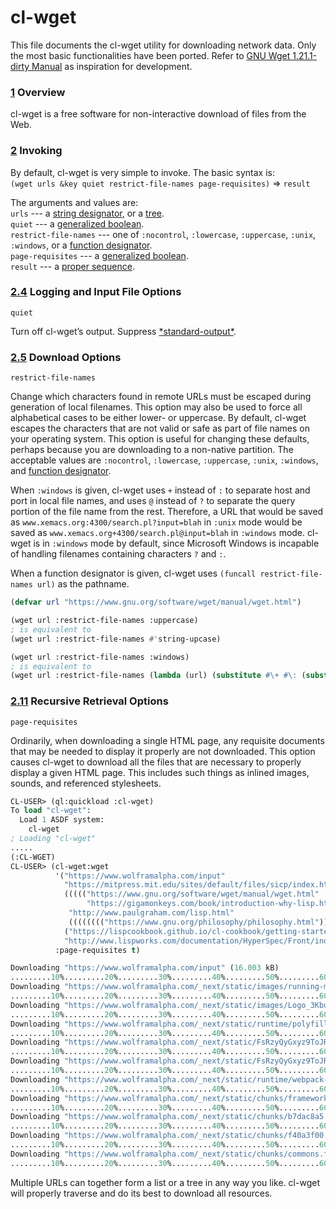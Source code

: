 # cl-wget

This file documents the cl-wget utility for downloading network data.
Only the most basic functionalities have been ported.
Refer to [GNU Wget 1.21.1-dirty Manual](https://www.gnu.org/software/wget/manual/wget.html) as inspiration for development.

### [1](https://www.gnu.org/software/wget/manual/wget.html#Overview) Overview

cl-wget is a free software for non-interactive download of files from the Web.

### [2](https://www.gnu.org/software/wget/manual/wget.html#Invoking) Invoking

By default, cl-wget is very simple to invoke. The basic syntax is:  
`(wget urls &key quiet restrict-file-names page-requisites)` => `result`

The arguments and values are:  
`urls` --- a [string designator](http://www.lispworks.com/documentation/lw50/CLHS/Body/26_glo_s.htm#string_designator), or a [tree](http://clhs.lisp.se/Body/26_glo_t.htm#tree).  
`quiet` --- a [generalized boolean](http://www.lispworks.com/documentation/lw50/CLHS/Body/26_glo_g.htm#generalized_boolean).  
`restrict-file-names` --- one of `:nocontrol`, `:lowercase`, `:uppercase`, `:unix`, `:windows`, or a [function designator](http://clhs.lisp.se/Body/26_glo_f.htm#function_designator).  
`page-requisites` --- a [generalized boolean](http://www.lispworks.com/documentation/lw50/CLHS/Body/26_glo_g.htm#generalized_boolean).  
`result` --- a [proper sequence](http://clhs.lisp.se/Body/26_glo_p.htm#proper_sequence).  

### [2.4](https://www.gnu.org/software/wget/manual/wget.html#Logging-and-Input-File-Options) Logging and Input File Options

`quiet` 
 
Turn off cl-wget’s output. Suppress [\*standard-output\*](http://clhs.lisp.se/Body/26_glo_s.htm#standard_output).

### [2.5](https://www.gnu.org/software/wget/manual/wget.html#Download-Options) Download Options

`restrict-file-names`

Change which characters found in remote URLs must be escaped during generation of local filenames.
This option may also be used to force all alphabetical cases to be either lower- or uppercase.
By default, cl-wget escapes the characters that are not valid or safe as part of file names on your operating system.
This option is useful for changing these defaults, perhaps because you are downloading to a non-native partition.
The acceptable values are `:nocontrol`, `:lowercase`, `:uppercase`, `:unix`, `:windows`, and [function designator](http://clhs.lisp.se/Body/26_glo_f.htm#function_designator).

When `:windows` is given, cl-wget uses `+` instead of `:` to separate host and port in local file names, and uses `@` instead of `?` to separate the query portion of the file name from the rest.
Therefore, a URL that would be saved as `www.xemacs.org:4300/search.pl?input=blah` in `:unix` mode would be saved as `www.xemacs.org+4300/search.pl@input=blah` in `:windows` mode.
cl-wget is in `:windows` mode by default, since Microsoft Windows is incapable of handling filenames containing characters `?` and `:`.

When a function designator is given, cl-wget uses `(funcall restrict-file-names url)` as the pathname.
```cl
(defvar url "https://www.gnu.org/software/wget/manual/wget.html")
```
```cl
(wget url :restrict-file-names :uppercase)
; is equivalent to
(wget url :restrict-file-names #'string-upcase)
```
```cl
(wget url :restrict-file-names :windows)
; is equivalent to
(wget url :restrict-file-names (lambda (url) (substitute #\+ #\: (substitute #\@ #\? url))))
```

### [2.11](https://www.gnu.org/software/wget/manual/wget.html#Recursive-Retrieval-Options) Recursive Retrieval Options

`page-requisites`

Ordinarily, when downloading a single HTML page, any requisite documents that may be needed to display it properly are not downloaded.
This option causes cl-wget to download all the files that are necessary to properly display a given HTML page.
This includes such things as inlined images, sounds, and referenced stylesheets.
```cl
CL-USER> (ql:quickload :cl-wget)
To load "cl-wget":
  Load 1 ASDF system:
    cl-wget
; Loading "cl-wget"
.....
(:CL-WGET)
CL-USER> (cl-wget:wget
          '("https://www.wolframalpha.com/input"
            "https://mitpress.mit.edu/sites/default/files/sicp/index.html"
            ((((("https://www.gnu.org/software/wget/manual/wget.html"
                 "https://gigamonkeys.com/book/introduction-why-lisp.html"))))
             "http://www.paulgraham.com/lisp.html"
             (((((((("https://www.gnu.org/philosophy/philosophy.html")))))))))
            ("https://lispcookbook.github.io/cl-cookbook/getting-started.html")
            "http://www.lispworks.com/documentation/HyperSpec/Front/index.htm")
          :page-requisites t)

Downloading "https://www.wolframalpha.com/input" (16.003 kB)
.........10%.........20%.........30%.........40%.........50%.........60%.........70%.........80%.........90%.........100%
Downloading "https://www.wolframalpha.com/_next/static/images/running-man_5SPZTwCb.png" (111.585 kB)
.........10%.........20%.........30%.........40%.........50%.........60%.........70%.........80%.........90%.........100%
Downloading "https://www.wolframalpha.com/_next/static/images/Logo_3KbuDCMc.svg" (29.037 kB)
.........10%.........20%.........30%.........40%.........50%.........60%.........70%.........80%.........90%.........100%
Downloading "https://www.wolframalpha.com/_next/static/runtime/polyfills-e21575077778f414a069.js" (79.824 kB)
.........10%.........20%.........30%.........40%.........50%.........60%.........70%.........80%.........90%.........100%
Downloading "https://www.wolframalpha.com/_next/static/FsRzyQyGxyz9ToJRTJuna/pages/input.js" (1.892 kB)
.........10%.........20%.........30%.........40%.........50%.........60%.........70%.........80%.........90%.........100%
Downloading "https://www.wolframalpha.com/_next/static/FsRzyQyGxyz9ToJRTJuna/pages/_app.js" (131.202 kB)
.........10%.........20%.........30%.........40%.........50%.........60%.........70%.........80%.........90%.........100%
Downloading "https://www.wolframalpha.com/_next/static/runtime/webpack-758ed5a910c073549032.js" (6.749 kB)
.........10%.........20%.........30%.........40%.........50%.........60%.........70%.........80%.........90%.........100%
Downloading "https://www.wolframalpha.com/_next/static/chunks/framework.7e7abc056a23dbc17509.js" (130.929 kB)
.........10%.........20%.........30%.........40%.........50%.........60%.........70%.........80%.........90%.........100%
Downloading "https://www.wolframalpha.com/_next/static/chunks/b7dac8a5.d68380b3825feee444fd.js" (57.111 kB)
.........10%.........20%.........30%.........40%.........50%.........60%.........70%.........80%.........90%.........100%
Downloading "https://www.wolframalpha.com/_next/static/chunks/f40a3f00.4c5bd6d85d7b5f4b9ea2.js" (291.884 kB)
.........10%.........20%.........30%.........40%.........50%.........60%.........70%.........80%.........90%.........100%
Downloading "https://www.wolframalpha.com/_next/static/chunks/commons.fb36529629248d0d9ae3.js" (502.153 kB)
.........10%.........20%.........30%.........40%.........50%.........60%.........70%.........80%.........90%.........100%
```
Multiple URLs can together form a list or a tree in any way you like.
cl-wget will properly traverse and do its best to download all resources.

